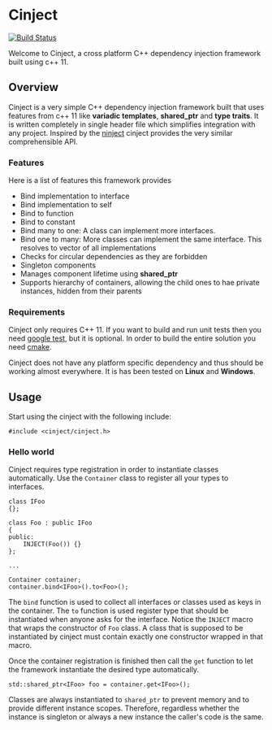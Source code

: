 # Cinject #
[![Build Status](https://travis-ci.org/mjirous/cinject.svg?branch=master)](https://travis-ci.org/mjirous/cinject)


Welcome to Cinject, a cross platform C++ dependency injection framework built using c++ 11.

## Overview ##
Cinject is a very simple C++ dependency injection framework built that uses features from c++ 11 like **variadic templates**, **shared_ptr** and **type traits**. It is written completely in single header file which simplifies integration with any project. Inspired by the [ninject](http://www.ninject.org/) cinject provides the very similar comprehensible API.

### Features ###

Here is a list of features this framework provides

* Bind implementation to interface
* Bind implementation to self
* Bind to function
* Bind to constant
* Bind many to one: A class can implement more interfaces.
* Bind one to many: More classes can implement the same interface. This resolves to vector of all implementations
* Checks for circular dependencies as they are forbidden
* Singleton components
* Manages component lifetime using **shared_ptr**
* Supports hierarchy of containers, allowing the child ones to hae private instances, hidden from their parents


### Requirements ###

Cinject only requires C++ 11. If you want to build and run unit tests then you need [google test](https://github.com/google/googletest), but it is optional. In order to build the entire solution you need [cmake](https://cmake.org/).

Cinject does not have any platform specific dependency and thus should be working almost everywhere. It is has been tested on **Linux** and **Windows**.

## Usage ##

Start using the cinject with the following include:

```
#include <cinject/cinject.h>
```

### Hello world ###

Cinject requires type registration in order to instantiate classes automatically. Use the `Container` class to register all your types to interfaces.

```
class IFoo
{};

class Foo : public IFoo
{
public:
    INJECT(Foo()) {}
};

...

Container container;
container.bind<IFoo>().to<Foo>();

```

The `bind` function is used to collect all interfaces or classes used as keys in the container. The `to` function is used register type that should be instantiated when anyone asks for the interface. Notice the `INJECT` macro that wraps the constructor of `Foo` class. A class that is supposed to be instantiated by cinject must contain exactly one constructor wrapped in that macro.

Once the container registration is finished then call the `get` function to let the framework instantiate the desired type automatically.

```
std::shared_ptr<IFoo> foo = container.get<IFoo>();
```

Classes are always instantiated to `shared_ptr` to prevent memory and to provide different instance scopes. Therefore, regardless whether the instance is singleton or always a new instance the caller's code is the same.